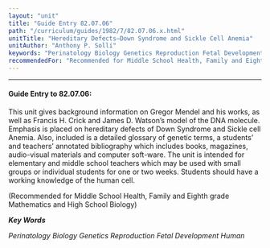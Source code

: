 ```yaml
---
layout: "unit"
title: "Guide Entry 82.07.06"
path: "/curriculum/guides/1982/7/82.07.06.x.html"
unitTitle: "Hereditary Defects—Down Syndrome and Sickle Cell Anemia"
unitAuthor: "Anthony P. Solli"
keywords: "Perinatology Biology Genetics Reproduction Fetal Development Human"
recommendedFor: "Recommended for Middle School Health, Family and Eighth grade Mathematics and High School Biology"
---
```

<body>
<hr/>
<h4>
Guide Entry to 82.07.06:
</h4>
This unit gives background information on Gregor Mendel and his works, as well as Francis H. Crick and James D. Watson’s model of the DNA molecule.  Emphasis is placed on hereditary defects of Down Syndrome and Sickle cell Anemia.  Also, included is a detailed glossary of genetic terms, a students’ and teachers’ annotated bibliography which includes books, magazines, audio-visual materials and computer soft-ware.  The unit is intended for elementary and middle school teachers which may be used with small groups or individual students for one or two weeks.  Students should have a working knowledge of the human cell.
<p>
(Recommended for Middle School Health, Family and Eighth grade Mathematics and High School Biology)
</p>
<p>
<b>
<i>
Key Words
</i>
</b>
<br/>
</p>
<p>
<i>
Perinatology Biology Genetics Reproduction Fetal Development Human
</i>
</p>
</body>